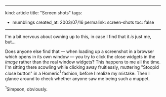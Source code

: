 -----
kind: article
title: "Screen shots"
tags:
- mumblings
created_at: 2003/07/16
permalink: screen-shots
toc: false
-----

<p>I'm a bit nervous about owning up to this, in case I find that it <em>is</em> just me, but... </p>

<p>Does anyone else find that &mdash; when loading up a screenshot in a browser which opens in its own window &mdash; you try to click the close widgets in the <em>image</em> rather than the real window widgets? This happens to me all the time. I'm sitting there scowling while clicking away fruitlessly, muttering "Stoopid close button" in a Homeric<sup>1</sup> fashion, before I realize my mistake. Then I glance around to check whether anyone saw me being such a muppet.</p>

<p><sup>1</sup>Simpson, obviously.</p>


